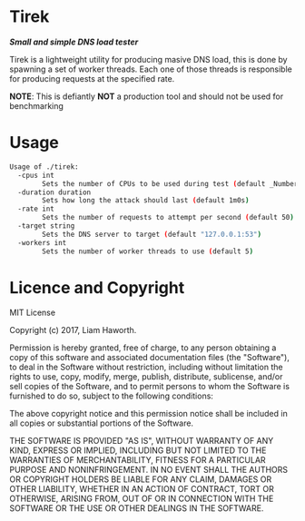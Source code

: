 Tirek
=====
_**Small and simple DNS load tester**_

Tirek is a lightweight utility for producing masive DNS load, this is done by spawning a set of
worker threads. Each one of those threads is responsible for producing requests at the specified rate.

**NOTE**: This is defiantly **NOT** a production tool and should not be used for benchmarking
 
Usage
=====

```sh
Usage of ./tirek:
  -cpus int
    	Sets the number of CPUs to be used during test (default _Number of CPU cores on your system_)
  -duration duration
    	Sets how long the attack should last (default 1m0s)
  -rate int
    	Sets the number of requests to attempt per second (default 50)
  -target string
    	Sets the DNS server to target (default "127.0.0.1:53")
  -workers int
    	Sets the number of worker threads to use (default 5)
```

Licence and Copyright
=====================

MIT License

Copyright (c) 2017, Liam Haworth.

Permission is hereby granted, free of charge, to any person obtaining a copy
of this software and associated documentation files (the "Software"), to deal
in the Software without restriction, including without limitation the rights
to use, copy, modify, merge, publish, distribute, sublicense, and/or sell
copies of the Software, and to permit persons to whom the Software is
furnished to do so, subject to the following conditions:

The above copyright notice and this permission notice shall be included in all
copies or substantial portions of the Software.

THE SOFTWARE IS PROVIDED "AS IS", WITHOUT WARRANTY OF ANY KIND, EXPRESS OR
IMPLIED, INCLUDING BUT NOT LIMITED TO THE WARRANTIES OF MERCHANTABILITY,
FITNESS FOR A PARTICULAR PURPOSE AND NONINFRINGEMENT. IN NO EVENT SHALL THE
AUTHORS OR COPYRIGHT HOLDERS BE LIABLE FOR ANY CLAIM, DAMAGES OR OTHER
LIABILITY, WHETHER IN AN ACTION OF CONTRACT, TORT OR OTHERWISE, ARISING FROM,
OUT OF OR IN CONNECTION WITH THE SOFTWARE OR THE USE OR OTHER DEALINGS IN THE
SOFTWARE.